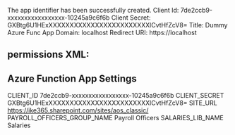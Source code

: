 The app identifier has been successfully created.
Client Id:  	7de2ccb9-xxxxxxxxxxxxxxxxx-10245a9c6f6b
Client Secret:  	 GXBtg6U1HExXXXXXXXXXXXXXXXXXXXXXXXXlCvtHfZcV8=
Title:  	Dummy Azure Func
App Domain:  	localhost
Redirect URI:  	https://localhost


permissions XML:
----------------

<AppPermissionRequests AllowAppOnlyPolicy="true">		    
<AppPermissionRequest Scope="http://sharepoint/content/sitecollection/web/list"		                          Right="FullControl" />	
<AppPermissionRequest Scope="http://sharepoint/content/sitecollection"		                          Right="Read" />		
</AppPermissionRequests>


Azure Function App Settings
---------------------------

CLIENT_ID                       7de2ccb9-xxxxxxxxxxxxxxxxx-10245a9c6f6b
CLIENT_SECRET                   GXBtg6U1HExXXXXXXXXXXXXXXXXXXXXXXXXlCvtHfZcV8=
SITE_URL                        https://ike365.sharepoint.com/sites/aos_classic/
PAYROLL_OFFICERS_GROUP_NAME     Payroll Officers
SALARIES_LIB_NAME               Salaries